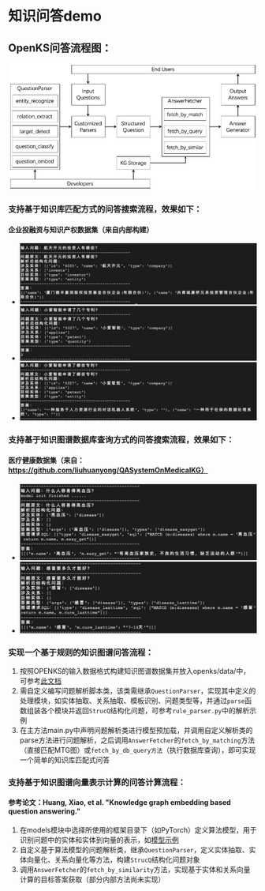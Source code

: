 # 知识问答demo

## OpenKS问答流程图：
![qa_process](../../../docs/pics/qa.jpg)

### 支持基于知识库匹配方式的问答搜索流程，效果如下：
#### 企业投融资与知识产权数据集（来自内部构建）
* ![ask_investor](../../../docs/pics/ask_investor.jpg)
* ![ask_investor](../../../docs/pics/ask_patent_num.jpg)
* ![ask_investor](../../../docs/pics/ask_patent.jpg)

### 支持基于知识图谱数据库查询方式的问答搜索流程，效果如下：
#### 医疗健康数据集（来自：https://github.com/liuhuanyong/QASystemOnMedicalKG）
* ![ask_disease](../../../docs/pics/ask_disease1.jpg)
* ![ask_disease](../../../docs/pics/ask_disease2.jpg)

### 实现一个基于规则的知识图谱问答流程：
1. 按照OPENKS的输入数据格式构建知识图谱数据集并放入openks/data/中，可参考[此文档](https://github.com/ZJU-OpenKS/OpenKS/blob/master/openks/data/README.md)
2. 需自定义编写问题解析脚本类，该类需继承`QuestionParser`，实现其中定义的处理模块，如实体抽取、关系抽取、模板识别、问题类型等，并通过`parse`函数组装各个模块并返回`StrucQ`结构化问题，可参考`rule_parser.py`中的解析示例
3. 在主方法main.py中声明问题解析类进行模型预加载，并调用自定义解析类的parse方法进行问题解析，之后调用`AnswerFetcher`的`fetch_by_matching`方法（直接匹配MTG图）或`fetch_by_db_query方法`（执行数据库查询），即可实现一个简单的知识库匹配式问答

### 支持基于知识图谱向量表示计算的问答计算流程：
#### 参考论文：Huang, Xiao, et al. "Knowledge graph embedding based question answering." 
1. 在models模块中选择所使用的框架目录下（如PyTorch）定义算法模型，用于识别问题中的实体和实体到向量的表示，如[模型示例](https://github.com/ZJU-OpenKS/OpenKS/tree/master/openks/models/pytorch)
2. 自定义基于算法模型的问题解析类，继承`QuestionParser`，定义实体抽取、实体向量化、关系向量化等方法，构建`StrucQ`结构化问题对象
3. 调用`AnswerFetcher`的`fetch_by_similarity`方法，实现基于实体和关系向量计算的目标答案获取（部分内部方法尚未实现）